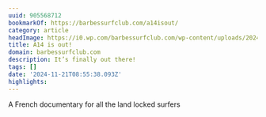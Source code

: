 ```yaml
---
uuid: 905568712
bookmarkOf: https://barbessurfclub.com/a14isout/
category: article
headImage: https://i0.wp.com/barbessurfclub.com/wp-content/uploads/2024/11/Capture-decran-2024-11-20-a-14.43.27.png?fit=1200%2C779&quality=95&ssl=1
title: A14 is out!
domain: barbessurfclub.com
description: It’s finally out there!
tags: []
date: '2024-11-21T08:55:38.093Z'
highlights: 
---
```


A French documentary for all the land locked surfers

